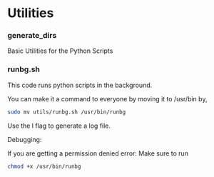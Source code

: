 # Utilities

### generate_dirs

Basic Utilities for the Python Scripts

### runbg.sh

This code runs python scripts in the background.

You can make it a command to everyone by moving it to /usr/bin by,

```bash
sudo mv utils/runbg.sh /usr/bin/runbg
```

Use the l flag to generate a log file.

Debugging:

If you are getting a permission denied error:
Make sure to run 

```bash
chmod +x /usr/bin/runbg
``` 